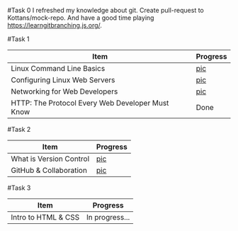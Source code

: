 #Task 0
    I refreshed my knowledge about git.
    Create pull-request to Kottans/mock-repo.
    And have a good time playing https://learngitbranching.js.org/.
  
#Task 1
  
|Item|Progress|
|----|--------|
|Linux Command Line Basics|[pic](task_1/Linux_Command_Line_Basics.jpg)|
|Configuring Linux Web Servers|[pic](task_1/Configuring_Linux_Web_Servers.jpg)|
|Networking for Web Developers|[pic](task_1/Networking_for_Web_Developers.jpg)|
|HTTP: The Protocol Every Web Developer Must Know|Done|
    
#Task 2
    
|Item|Progress|
|----|--------|
|What is Version Control|[pic](task_2/What_is_Version_Control.jpg)|
|GitHub & Collaboration|[pic](task_2/GitHub_&_Collaboration.jpg)|

#Task 3

|Item|Progress|
|----|--------|
|Intro to HTML & CSS|In progress...|
